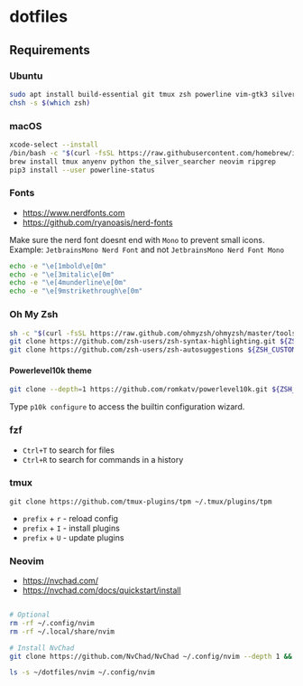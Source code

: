 # dotfiles

## Requirements

### Ubuntu

```sh
sudo apt install build-essential git tmux zsh powerline vim-gtk3 silversearcher-ag neovim ripgrep
chsh -s $(which zsh)
```

### macOS

```sh
xcode-select --install
/bin/bash -c "$(curl -fsSL https://raw.githubusercontent.com/homebrew/install/head/install.sh)"
brew install tmux anyenv python the_silver_searcher neovim ripgrep
pip3 install --user powerline-status
```

### Fonts

- <https://www.nerdfonts.com>
- <https://github.com/ryanoasis/nerd-fonts>

Make sure the nerd font doesnt end with `Mono` to prevent small icons.
Example: `JetbrainsMono Nerd Font` and not `JetbrainsMono Nerd Font Mono`

```sh
echo -e "\e[1mbold\e[0m"
echo -e "\e[3mitalic\e[0m"
echo -e "\e[4munderline\e[0m"
echo -e "\e[9mstrikethrough\e[0m"
```

### Oh My Zsh

```sh
sh -c "$(curl -fsSL https://raw.github.com/ohmyzsh/ohmyzsh/master/tools/install.sh)"
git clone https://github.com/zsh-users/zsh-syntax-highlighting.git ${ZSH_CUSTOM:-~/.oh-my-zsh/custom}/plugins/zsh-syntax-highlighting
git clone https://github.com/zsh-users/zsh-autosuggestions ${ZSH_CUSTOM:-~/.oh-my-zsh/custom}/plugins/zsh-autosuggestions
```

#### Powerlevel10k theme

```sh
git clone --depth=1 https://github.com/romkatv/powerlevel10k.git ${ZSH_CUSTOM:-$HOME/.oh-my-zsh/custom}/themes/powerlevel10k
```

Type `p10k configure` to access the builtin configuration wizard.

### fzf

* `Ctrl+T` to search for files
* `Ctrl+R` to search for commands in a history

### tmux

```console
git clone https://github.com/tmux-plugins/tpm ~/.tmux/plugins/tpm
```

* `prefix` + `r` - reload config
* `prefix` + `I` - install plugins
* `prefix` + `U` - update plugins

### Neovim

- <https://nvchad.com/>
- <https://nvchad.com/docs/quickstart/install>

```sh

# Optional
rm -rf ~/.config/nvim
rm -rf ~/.local/share/nvim

# Install NvChad
git clone https://github.com/NvChad/NvChad ~/.config/nvim --depth 1 && nvim

ls -s ~/dotfiles/nvim ~/.config/nvim
```

